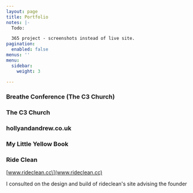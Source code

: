 ```yaml
---
layout: page
title: Portfolio
notes: |-
  Todo:

  365 project - screenshots instead of live site.
pagination:
  enabled: false
menus: ''
menu:
  sidebar:
    weight: 3

---
```

### Breathe Conference (The C3 Church)

### The C3 Church

### hollyandandrew.co.uk

### My Little Yellow Book

### Ride Clean

\[www.rideclean.cc\](www.rideclean.cc)

I consulted on the design and build of rideclean's site advising the founder